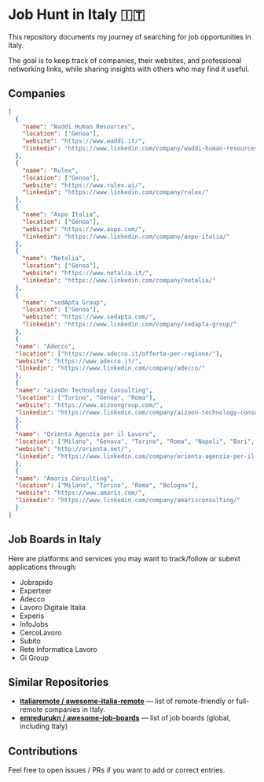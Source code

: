 # Job Hunt in Italy 🇮🇹

This repository documents my journey of searching for job opportunities in Italy.

The goal is to keep track of companies, their websites, and professional networking links, while sharing insights with others who may find it useful.  

## Companies

```JSON
[
  {
    "name": "Waddi Human Resources",
    "location": ["Genoa"],
    "website": "https://www.waddi.it/",
    "linkedin": "https://www.linkedin.com/company/waddi-human-resources/"
  },
  {
    "name": "Rulex",
    "location": ["Genoa"],
    "website": "https://www.rulex.ai/",
    "linkedin": "https://www.linkedin.com/company/rulex/"
  },
  {
    "name": "Axpo Italia",
    "location": ["Genoa"],
    "website": "https://www.axpo.com/",
    "linkedin": "https://www.linkedin.com/company/axpo-italia/"
  },
  {
    "name": "Netalia",
    "location": ["Genoa"],
    "website": "https://www.netalia.it/",
    "linkedin": "https://www.linkedin.com/company/netalia/"
  },
  {
    "name": "sedApta Group",
    "location": ["Genoa"],
    "website": "https://www.sedapta.com/",
    "linkedin": "https://www.linkedin.com/company/sedapta-group/"
  },
  {
  "name": "Adecco",
  "location": ["https://www.adecco.it/offerte-per-regione/"],
  "website": "https://www.adecco.it/",
  "linkedin": "https://www.linkedin.com/company/adecco/"
  },
  {
  "name": "aizoOn Technology Consulting",
  "location": ["Torino", "Genoa", "Roma"],
  "website": "https://www.aizoongroup.com/",
  "linkedin": "https://www.linkedin.com/company/aizoon-technology-consulting/"
  },
  {
  "name": "Orienta Agenzia per il Lavoro",
  "location": ["Milano", "Genova", "Torino", "Roma", "Napoli", "Bari", "Brescia"],
  "website": "http://orienta.net/",
  "linkedin": "https://www.linkedin.com/company/orienta-agenzia-per-il-lavoro/"
  },
  {
  "name": "Amaris Consulting",
  "location": ["Milano", "Torino", "Roma", "Bologna"],
  "website": "https://www.amaris.com/",
  "linkedin": "https://www.linkedin.com/company/amarisconsulting/"
  }
]
```

## Job Boards in Italy

Here are platforms and services you may want to track/follow or submit applications through:

- Jobrapido
- Experteer  
- Adecco  
- Lavoro Digitale Italia  
- Experis  
- InfoJobs  
- CercoLavoro  
- Subito  
- Rete Informatica Lavoro  
- Gi Group

## Similar Repositories

- **[italiaremote / awesome-italia-remote](https://github.com/italiaremote/awesome-italia-remote)** — list of remote-friendly or full-remote companies in Italy.
- **[emredurukn / awesome-job-boards](https://github.com/emredurukn/awesome-job-boards)** — list of job boards (global, including Italy)

## Contributions

Feel free to open issues / PRs if you want to add or correct entries.
